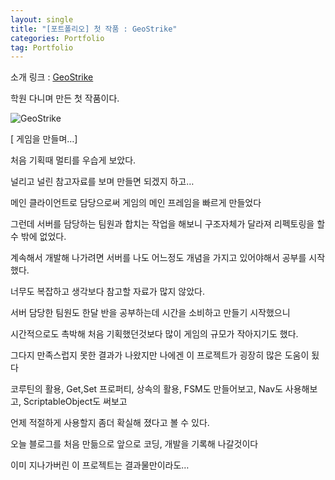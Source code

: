 ```yaml
---
layout: single 
title: "[포트폴리오] 첫 작품 : GeoStrike"
categories: Portfolio
tag: Portfolio
---
```


소개 링크 : [GeoStrike](https://youtu.be/RB4IQlWPibs)

학원 다니며 만든 첫 작품이다.

![GeoStrike](C:\Users\UserK\Desktop\Sandor2889-github-blog\Sandor2889.github.io\images\GeoStrike.PNG)

[ 게임을 만들며…]

처음 기획때 멀티를 우습게 보았다.

널리고 널린 참고자료를 보며 만들면 되겠지 하고…

메인 클라이언트로 담당으로써 게임의 메인 프레임을 빠르게 만들었다

그런데 서버를 담당하는 팀원과 합치는 작업을 해보니 구조자체가 달라져 리펙토링을 할 수 밖에 없었다.

계속해서 개발해 나가려면 서버를 나도 어느정도 개념을 가지고 있어야해서 공부를 시작했다.

너무도 복잡하고 생각보다 참고할 자료가 많지 않았다.

서버 담당한 팀원도 한달 반을 공부하는데 시간을 소비하고 만들기 시작했으니

시간적으로도 촉박해 처음 기획했던것보다 많이 게임의 규모가 작아지기도 했다.

그다지 만족스럽지 못한 결과가 나왔지만 나에겐 이 프로젝트가 굉장히 많은 도움이 됬다

코루틴의 활용, Get,Set 프로퍼티, 상속의 활용, FSM도 만들어보고, Nav도 사용해보고, ScriptableObject도 써보고

언제 적절하게 사용할지 좀더 확실해 졌다고 볼 수 있다.

오늘 블로그를 처음 만듦으로 앞으로 코딩, 개발을 기록해 나갈것이다

이미 지나가버린 이 프로젝트는 결과물만이라도…
